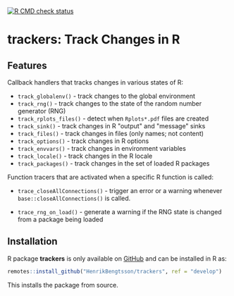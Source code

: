 <div id="badges"><!-- pkgdown markup -->
<a href="https://github.com/HenrikBengtsson/trackers/actions?query=workflow%3Acheck-full"><img border="0" src="https://github.com/HenrikBengtsson/trackers/actions/workflows/check-full.yaml/badge.svg?branch=develop" alt="R CMD check status"/></a>
</div>

# trackers: Track Changes in R

## Features

Callback handlers that tracks changes in various states of R:

 * `track_globalenv()` - track changes to the global environment
 * `track_rng()` - track changes to the state of the random number
   generator (RNG)
 * `track_rplots_files()` - detect when `Rplots*.pdf` files are created
 * `track_sink()` - track changes in R "output" and "message" sinks
 * `track_files()` - track changes in files (only names; not
   content)
 * `track_options()` - track changes in R options
 * `track_envvars()` - track changes in environment variables
 * `track_locale()` - track changes in the R locale
 * `track_packages()` - track changes in the set of loaded R
   packages


Function tracers that are activated when a specific R function is
called:

 * `trace_closeAllConnections()` - trigger an error or a warning
   whenever `base::closeAllConnections()` is called.

 * `trace_rng_on_load()` - generate a warning if the RNG state is
   changed from a package being loaded


## Installation

R package **trackers** is only available on
[GitHub](https://github.com/HenrikBengtsson/trackers) and can be
installed in R as:

```r
remotes::install_github("HenrikBengtsson/trackers", ref = "develop")
```

This installs the package from source.
